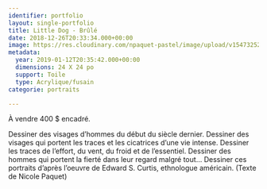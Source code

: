 ```yaml
---
identifier: portfolio
layout: single-portfolio
title: Little Dog - Brûlé
date: 2018-12-26T20:33:34.000+00:00
image: https://res.cloudinary.com/npaquet-pastel/image/upload/v1547325285/49419783_2234184756850759_7496507408169041920_n.jpg
metadata:
  year: 2019-01-12T20:35:42.000+00:00
  dimensions: 24 X 24 po
  support: Toile
  type: Acrylique/fusain
categorie: portraits

---
```

À vendre 400 $ encadré.

Dessiner des visages d’hommes du début du siècle dernier. Dessiner des visages qui portent les traces et les cicatrices d’une vie intense. Dessiner les traces de l’effort, du vent, du froid et de l’essentiel. Dessiner des hommes qui portent la fierté dans leur regard malgré tout… Dessiner ces portraits d’après l’oeuvre de Edward S. Curtis, ethnologue américain. (Texte de Nicole Paquet)